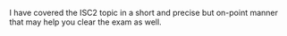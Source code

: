 I have covered the ISC2 topic in a short and precise but on-point manner that may help you clear the exam as well.
